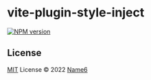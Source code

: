# vite-plugin-style-inject

[![NPM version](https://img.shields.io/npm/v/vite-plugin-style-inject?color=a1b858&label=)](https://www.npmjs.com/package/vite-plugin-style-inject)


## License

[MIT](./LICENSE) License © 2022 [Name6](https://github.com/lhj-web)
